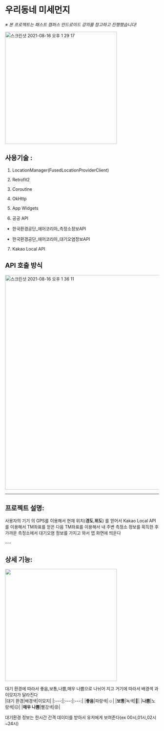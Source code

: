 
# 우리동네 미세먼지
*※ 본 프로젝트는 패스트 캠퍼스 안드로이드 강의를 참고하고 진행했습니다!*

<img width="366"  alt="스크린샷 2021-08-16 오후 1 29 17" src="https://user-images.githubusercontent.com/59818827/129527170-e194ce7e-ab4c-4008-8a66-a9ac70992064.png">

 
## 사용기술 : 
 
1. LocationManager(FusedLocationProviderClient)
 
2. Retrofit2
 
3. Coroutine 

4. OkHttp
 
5. App Widgets
 
6. 공공 API
 
+ 한국환경공단_에어코리아_측정소정보API

+ 한국환경공단_에어코리아_대기오염정보API

7. Kakao Local API
 
 
## API 호출 방식
 
 
 <img width="700" alt="스크린샷 2021-08-16 오후 1 36 11" src="https://user-images.githubusercontent.com/59818827/129514312-7181dd90-4ea8-4acc-991a-7e67745bec1c.png">

---

 
## 프로젝트 설명:
 
사용자의 기기 의 GPS를 이용해서 현재 위치(**경도**,**위도**) 를 얻어서 Kakao Local API를 이용해서 TM좌표를 얻은 다음 
TM좌표를 이용해서 내 주변 측정소 정보를 획득한 후 가까운 측정소에서 대기오염 정보를 가지고 와서 앱 화면에 띄운다

 
 ---<br>
 ## 상세 기능:
 
 
<img src="https://user-images.githubusercontent.com/59818827/197322896-16537e46-6f6f-46be-bc67-349f89dfb279.jpg" width="366">

대기 환경에 따라서 좋음,보통,나쁨,매우 나쁨으로 나뉘어 지고 거기에 따라서 배경색 과 이모지가 달라진다<br>
|대기 환경|배경색|이모지|
|:---:|:---:|:---:|
|**좋음**|파랑색|☺| 
|**보통**|녹색|🙂|
|**나쁨**|노랑색|☹| 
|**매우 나쁨**|빨강색|😡| <br>

대기환경 정보는 한시간 간격 데이터를 받아서 유저에게 보여준다(ex 00시,01시,02시~24시)
